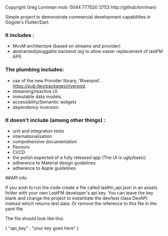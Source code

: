 
Copyright Greg Lorriman mob: 0044 777520 3753
http://github/lorriman/

Simple project to demonstrate commercial development capabilities in Gogole's Flutter/Dart.

### It includes :

- MvvM architecture (based on streams and provider)
- abstracted/pluggable backend (eg to allow easier replacement of lastFM API)

### The plumbing includes:

* use of the new Provider library, 'Riverpod'. https://pub.dev/packages/riverpod.
* streaming/reactive UI.
* immutable data models.
* accessibility/Semantic widgets
* dependency inversion

### It doesn't include (among other things) :

- unit and integration tests
- internationalisation
- comprehensive documentation
- flavours
- CI/CD
- the polish expected of a fully released app (The UI is ugly/basic)
- adherence to Material design guidelines
- adherence to Apple guidelines

##API info

If you wish to run the code create a file called lastfm_api.json in an assets folder
with your own LastFM developer's api key. You can leave the key blank and change the project to 
instantiate the dev/test class DevAPI instead which returns test data. Or remove the reference to this
file in the yaml file.

The file should look like this:

{
   "api_key" : "your key goes here"
}   

